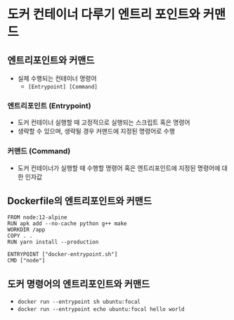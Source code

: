 # 도커 컨테이너 다루기 엔트리 포인트와 커맨드
## 엔트리포인트와 커맨드
- 실제 수행되는 컨테이너 명령어
	- `[Entrypoint] [Command]`
### 엔트리포인트 (Entrypoint)
- 도커 컨테이너 실행할 때 고정적으로 실행되는 스크립트 혹은 명령어
- 생략할 수 있으며, 생략될 경우 커맨드에 지정된 명령어로 수행

### 커맨드 (Command)
- 도커 컨테이너가 실행할 때 수행할 명령어 혹은 엔트리포인트에 지정된 명령어에 대한 인자값

## Dockerfile의 엔트리포인트와 커맨드
```
FROM node:12-alpine
RUN apk add --no-cache python g++ make
WORKDIR /app
COPY . .
RUN yarn install --production

ENTRYPOINT ["docker-entrypoint.sh"]
CMD ["node"]
```

## 도커 명령어의 엔트리포인트와 커맨드
- `docker run --entrypoint sh ubuntu:focal`
- `docker run --entrypoint echo ubuntu:focal hello world`



